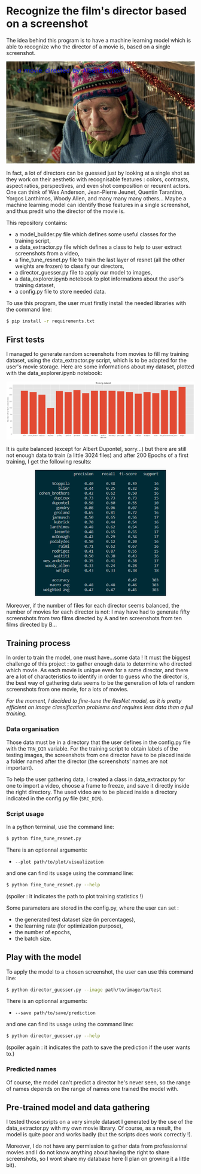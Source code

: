 # Recognize the film's director based on a screenshot

The idea behind this program is to have a machine learning model which is able to recognize who the director of a movie is, based on a single screenshot.

![dupontel_example](readme_images/Albert_Dupontel.jpg)

In fact, a lot of directors can be guessed just by looking at a single shot as they work on their aesthetic with recognisable features : colors, contrasts, aspect ratios, perspectives, and even shot composition or recurent actors. One can think of Wes Anderson, Jean-Pierre Jeunet, Quentin Tarantino, Yorgos Lanthimos, Woody Allen, and many many many others... 
Maybe a machine learning model can identify those features in a single screenshot, and thus predit who the director of the movie is.

This repository contains:
* a model_builder.py file which defines some useful classes for the training script,
* a data_extractor.py file which defines a class to help to user extract screenshots from a video,
* a fine_tune_resnet.py file to train the last layer of resnet (all the other weights are frozen) to classify our directors,
* a director_guesser.py file to apply our model to images,
* a data_explorer.ipynb notebook to plot informations about the user's training dataset,
* a config.py file to store needed data.

To use this program, the user must firstly install the needed libraries with the command line:
```sh
$ pip install -r requirements.txt
```

## First tests

I managed to generate random screenshots from movies to fill my training dataset, using the data_extractor.py script, which is to be adapted for the user's movie storage. Here are some informations about my dataset, plotted with the data_explorer.ipynb notebook:

![training dataset](readme_images/dataset.png)

It is quite balanced (except for Albert Dupontel, sorry...) but there are still not enough data to train (a little 3024 files) and after 200 Epochs of a first training, I get the following results:

<p align="center">
<img width=350 src="readme_images/class_report.PNG">
</p>

Moreover, if the number of files for each director seems balanced, the number of movies for each director is not: I may have had to generate fifty screenshots from two films directed by A and ten screenshots from ten films directed by B...

## Training process

In order to train the model, one must have...some data !
It must the biggest challenge of this project : to gather enough data to determine who directed which movie. As each movie is unique even for a same director, and there are a lot of characteristics to identify in order to guess who the director is, the best way of gathering data seems to be the generation of lots of random screenshots from one movie, for a lots of movies.

*For the moment, I decided to fine-tune the ResNet model, as it is pretty efficient on image classification problems and requires less data than a full training.*

### Data organisation

Those data must be in a directory that the user defines in the config.py file with the `TRN_DIR` variable. For the training script to obtain labels of the testing images, the screenshots from one director have to be placed inside a folder named after the director (the screenshots' names are not important).

To help the user gathering data, I created a class in data_extractor.py for one to import a video, choose a frame to freeze, and save it directly inside the right directory. The used video are to be placed inside a directory indicated in the config.py file (`SRC_DIR`).

### Script usage

In a python terminal, use the command line:
```sh
$ python fine_tune_resnet.py
```

There is an optionnal arguments: 
* `--plot path/to/plot/visualization`

and one can find its usage using the command line:
```sh
$ python fine_tune_resnet.py --help
```
(spoiler : it indicates the path to plot training statistics !)

Some parameters are stored in the config.py, where the user can set :
* the generated test dataset size (in percentages),
* the learning rate (for optimization purpose),
* the number of epochs,
* the batch size.

## Play with the model

To apply the model to a chosen screenshot, the user can use this command line:
```sh
$ python director_guesser.py --image path/to/image/to/test
```
There is an optionnal arguments: 
* `--save path/to/save/prediction`

and one can find its usage using the command line:
```sh
$ python director_guesser.py --help
```
(spoiler again : it indicates the path to save the prediction if the user wants to.)

### Predicted names

Of course, the model can't predict a director he's never seen, so the range of names depends on the range of names one trained the model with.

## Pre-trained model and data gathering

I tested those scripts on a very simple dataset I generated by the use of the data_extractor.py with my own movie library. Of course, as a result, the model is quite poor and works badly (but the scripts does work correctly !).

Moreover, I do not have any permission to gather data from professionnal movies and I do not know anything about having the right to share screenshots, so I wont share my database here (I plan on growing it a little bit).